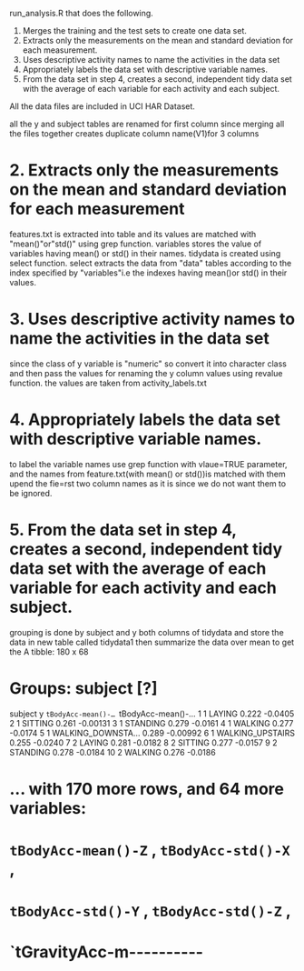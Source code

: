 run_analysis.R that does the following.

1.  Merges the training and the test sets to create one data        set.
2.  Extracts only the measurements on the mean and standard          deviation for each measurement.
3.  Uses descriptive activity names to name the activities in       the data set
4.  Appropriately labels the data set with descriptive variable      names.
5.  From the data set in step 4, creates a second, independent       tidy data set with the average of each variable for each         activity and each subject.

All the data files are included in UCI HAR Dataset. 

all the y and subject tables are renamed for first column since merging all the files together creates duplicate column name(V1)for 3 columns

# 2. Extracts only the measurements on the mean and standard deviation for each measurement

features.txt is extracted into table and its values are matched with "mean()"or"std()" using grep function.
variables stores the value of variables having mean() or std() in their names.
tidydata is created using select function. select extracts the data from "data" tables according to the index specified by "variables"i.e the indexes having mean()or std() in their values.
 
# 3. Uses descriptive activity names to name the activities in the data set
since the class of y variable is "numeric" so convert it into character class and then pass the values for renaming the y column values using revalue function. the values are taken from activity_labels.txt
 
# 4. Appropriately labels the data set with descriptive variable names.
to label the variable names use grep function with vlaue=TRUE parameter, and the names from feature.txt(with mean() or std())is matched with them
upend the fie=rst two column names as it is since we do not want them to be ignored.

# 5. From the data set in step 4, creates a second, independent tidy data set with the average of each variable for each activity and each subject.
grouping is done by subject and y both columns of tidydata and store the data in new table called tidydata1
then summarize the data over mean 
to get the 
A tibble: 180 x 68
# Groups:   subject [?]
   subject y                `tBodyAcc-mean()-… `tBodyAcc-mean()-…
     <int> <chr>                         <dbl>              <dbl>
 1       1 LAYING                        0.222           -0.0405 
 2       1 SITTING                       0.261           -0.00131
 3       1 STANDING                      0.279           -0.0161 
 4       1 WALKING                       0.277           -0.0174 
 5       1 WALKING_DOWNSTA…              0.289           -0.00992
 6       1 WALKING_UPSTAIRS              0.255           -0.0240 
 7       2 LAYING                        0.281           -0.0182 
 8       2 SITTING                       0.277           -0.0157 
 9       2 STANDING                      0.278           -0.0184 
10       2 WALKING                       0.276           -0.0186 
# ... with 170 more rows, and 64 more variables:
#   `tBodyAcc-mean()-Z` <dbl>, `tBodyAcc-std()-X` <dbl>,
#   `tBodyAcc-std()-Y` <dbl>, `tBodyAcc-std()-Z` <dbl>,
#   `tGravityAcc-m----------

